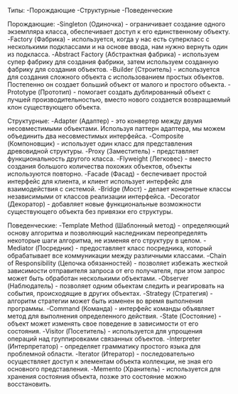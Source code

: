 Типы:
-Порождающие
-Структурные
-Поведенческие

Порождающие:
-Singleton (Одиночка) - ограничивает создание одного экземпляра класса, обеспечивает доступ к его единственному объекту.
-Factory (Фабрика) - используется, когда у нас есть суперкласс с несколькими подклассами и на основе ввода, нам нужно вернуть один из подкласса.
-Abstract Factory (Абстрактная фабрика) - используем супер фабрику для создания фабрики, затем используем созданную фабрику для создания объектов.
-Builder (Строитель) - используется для создания сложного объекта с использованием простых объектов. Постепенно он создает больший объект от малого и простого объекта.
-Prototype (Прототип) - помогает создать дублированный объект с лучшей производительностью, вместо нового создается возвращаемый клон существующего объекта.

Структурные:
-Adapter (Адаптер) - это конвертер между двумя несовместимыми объектами. Используя паттерн адаптера, мы можем объединить два несовместимых интерфейса.
-Composite (Компоновщик) - использует один класс для представления древовидной структуры.
-Proxy (Заместитель) - представляет функциональность другого класса.
-Flyweight (Легковес) - вместо создания большого количества похожих объектов, объекты используются повторно.
-Facade (Фасад) - беспечивает простой интерфейс для клиента, и клиент использует интерфейс для взаимодействия с системой.
-Bridge (Мост) - делает конкретные классы независимыми от классов реализации интерфейса.
-Decorator (Декоратор) - добавляет новые функциональные возможности существующего объекта без привязки его структуры.

Поведенческие:
-Template Method (Шаблонный метод) - определяющий основу алгоритма и позволяющий наследникам переопределять некоторые шаги алгоритма, не изменяя его структуру в целом.
-Mediator (Посредник) - предоставляет класс посредника, который обрабатывает все коммуникации между различными классами.
-Chain of Responsibility (Цепочка обязанностей) - позволяет избежать жесткой зависимости отправителя запроса от его получателя, при этом запрос может быть обработан несколькими объектами.
-Observer (Наблюдатель) - позволяет одним обьектам следить и реагировать на события, происходящие в других объектах.
-Strategy (Стратегия) - алгоритм стратегии может быть изменен во время выполнения программы.
-Command (Команда) - интерфейс команды объявляет метод для выполнения определенного действия.
-State (Состояние) - объект может изменять свое поведение в зависимости от его состояния.
-Visitor (Посетитель) - используется для упрощения операций над группировками связанных объектов.
-Interpreter (Интерпретатор) - определяет грамматику простого языка для проблемной области.
-Iterator (Итератор) - последовательно осуществляет доступ к элементам объекта коллекции, не зная его основного представления.
-Memento (Хранитель) - используется для хранения состояния объекта, позже это состояние можно восстановить.

